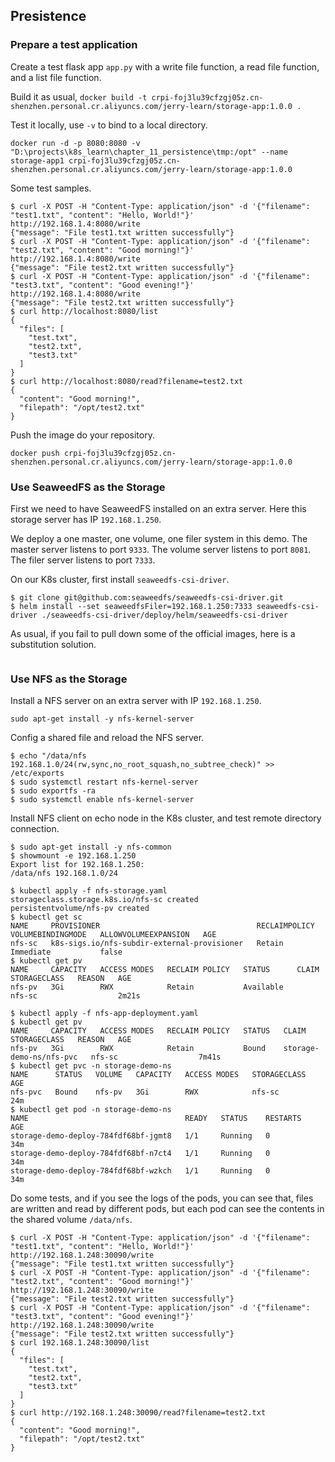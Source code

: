 ## Presistence

### Prepare a test application

Create a test flask app `app.py` with a write file function, a read file function, and a list file function.

Build it as usual, `docker build -t crpi-foj3lu39cfzgj05z.cn-shenzhen.personal.cr.aliyuncs.com/jerry-learn/storage-app:1.0.0 .`

Test it locally, use `-v` to bind to a local directory.

```shell
docker run -d -p 8080:8080 -v "D:\projects\k8s_learn\chapter_11_persistence\tmp:/opt" --name storage-app1 crpi-foj3lu39cfzgj05z.cn-shenzhen.personal.cr.aliyuncs.com/jerry-learn/storage-app:1.0.0
```

Some test samples.

```shell
$ curl -X POST -H "Content-Type: application/json" -d '{"filename": "test1.txt", "content": "Hello, World!"}' http://192.168.1.4:8080/write
{"message": "File test1.txt written successfully"}
$ curl -X POST -H "Content-Type: application/json" -d '{"filename": "test2.txt", "content": "Good morning!"}' http://192.168.1.4:8080/write
{"message": "File test2.txt written successfully"}
$ curl -X POST -H "Content-Type: application/json" -d '{"filename": "test3.txt", "content": "Good evening!"}' http://192.168.1.4:8080/write
{"message": "File test2.txt written successfully"}
$ curl http://localhost:8080/list
{
  "files": [
    "test.txt",
    "test2.txt",
    "test3.txt"
  ]
}
$ curl http://localhost:8080/read?filename=test2.txt
{
  "content": "Good morning!",
  "filepath": "/opt/test2.txt"
}
```

Push the image do your repository.

```shell
docker push crpi-foj3lu39cfzgj05z.cn-shenzhen.personal.cr.aliyuncs.com/jerry-learn/storage-app:1.0.0
```

### Use SeaweedFS as the Storage

First we need to have SeaweedFS installed on an extra server. Here this storage server has IP `192.168.1.250`.

We deploy a one master, one volume, one filer system in this demo. The master server listens to port `9333`. The volume server listens to port `8081`. The filer server listens to port `7333`.

On our K8s cluster, first install `seaweedfs-csi-driver`.

```shell
$ git clone git@github.com:seaweedfs/seaweedfs-csi-driver.git
$ helm install --set seaweedfsFiler=192.168.1.250:7333 seaweedfs-csi-driver ./seaweedfs-csi-driver/deploy/helm/seaweedfs-csi-driver
```

As usual, if you fail to pull down some of the official images, here is a substitution solution.

```shell

```

### Use NFS as the Storage

Install a NFS server on an extra server with IP `192.168.1.250`.

```shell
sudo apt-get install -y nfs-kernel-server
```

Config a shared file and reload the NFS server.

```shell
$ echo "/data/nfs 192.168.1.0/24(rw,sync,no_root_squash,no_subtree_check)" >> /etc/exports
$ sudo systemctl restart nfs-kernel-server
$ sudo exportfs -ra
$ sudo systemctl enable nfs-kernel-server
```

Install NFS client on echo node in the K8s cluster, and test remote directory connection.

```shell
$ sudo apt-get install -y nfs-common
$ showmount -e 192.168.1.250
Export list for 192.168.1.250:
/data/nfs 192.168.1.0/24
```

```shell
$ kubectl apply -f nfs-storage.yaml
storageclass.storage.k8s.io/nfs-sc created
persistentvolume/nfs-pv created
$ kubectl get sc
NAME     PROVISIONER                                   RECLAIMPOLICY   VOLUMEBINDINGMODE   ALLOWVOLUMEEXPANSION   AGE
nfs-sc   k8s-sigs.io/nfs-subdir-external-provisioner   Retain          Immediate           false     
$ kubectl get pv
NAME     CAPACITY   ACCESS MODES   RECLAIM POLICY   STATUS      CLAIM   STORAGECLASS   REASON   AGE
nfs-pv   3Gi        RWX            Retain           Available           nfs-sc                  2m21s
```

```shell
$ kubectl apply -f nfs-app-deployment.yaml
$ kubectl get pv
NAME     CAPACITY   ACCESS MODES   RECLAIM POLICY   STATUS   CLAIM                     STORAGECLASS   REASON   AGE
nfs-pv   3Gi        RWX            Retain           Bound    storage-demo-ns/nfs-pvc   nfs-sc                  7m41s
$ kubectl get pvc -n storage-demo-ns
NAME      STATUS   VOLUME   CAPACITY   ACCESS MODES   STORAGECLASS   AGE
nfs-pvc   Bound    nfs-pv   3Gi        RWX            nfs-sc         24m
$ kubectl get pod -n storage-demo-ns
NAME                                   READY   STATUS    RESTARTS   AGE
storage-demo-deploy-784fdf68bf-jgmt8   1/1     Running   0          34m
storage-demo-deploy-784fdf68bf-n7ct4   1/1     Running   0          34m
storage-demo-deploy-784fdf68bf-wzkch   1/1     Running   0          34m
```

Do some tests, and if you see the logs of the pods, you can see that, files are written and read by different pods, but each pod can see the contents in the shared volume `/data/nfs`.

```shell
$ curl -X POST -H "Content-Type: application/json" -d '{"filename": "test1.txt", "content": "Hello, World!"}' http://192.168.1.248:30090/write
{"message": "File test1.txt written successfully"}
$ curl -X POST -H "Content-Type: application/json" -d '{"filename": "test2.txt", "content": "Good morning!"}' http://192.168.1.248:30090/write
{"message": "File test2.txt written successfully"}
$ curl -X POST -H "Content-Type: application/json" -d '{"filename": "test3.txt", "content": "Good evening!"}' http://192.168.1.248:30090/write
{"message": "File test2.txt written successfully"}
$ curl 192.168.1.248:30090/list
{
  "files": [
    "test.txt",
    "test2.txt",
    "test3.txt"
  ]
}
$ curl http://192.168.1.248:30090/read?filename=test2.txt
{
  "content": "Good morning!",
  "filepath": "/opt/test2.txt"
}
```
